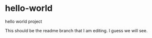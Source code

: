 # hello-world
hello world project

This should be the readme branch that I am editing.
I guess we will see.

